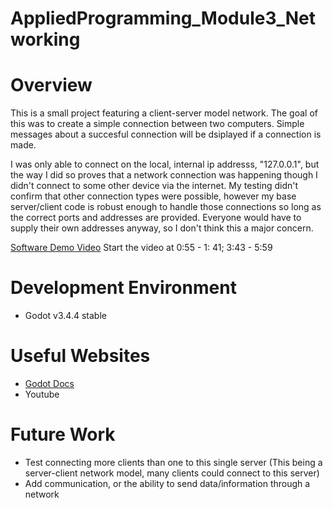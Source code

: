 # AppliedProgramming_Module3_Networking

# Overview
This is a small project featuring a client-server model network. The goal of this was to create a simple connection between two computers. Simple messages about a succesful connection will be dsiplayed if a connection is made.

I was only able to connect on the local, internal ip addresss, "127.0.0.1", but the way I did so proves that a network connection was happening though I didn't connect to some other device via the internet. My testing didn't confirm that other connection types were possible, however my base server/client code is robust enough to handle those connections so long as the correct ports and addresses are provided. Everyone would have to supply their own addresses anyway, so I don't think this a major concern.


[Software Demo Video](https://youtu.be/gRTyXrCHCgo)
Start the video at 0:55 - 1: 41; 3:43 - 5:59

# Development Environment

* Godot v3.4.4 stable

# Useful Websites

* [Godot Docs](https://docs.godotengine.org/en/stable/index.html)
* Youtube

# Future Work

* Test connecting more clients than one to this single server (This being a server-client network model, many clients could connect to this server)
* Add communication, or the ability to send data/information through a network
